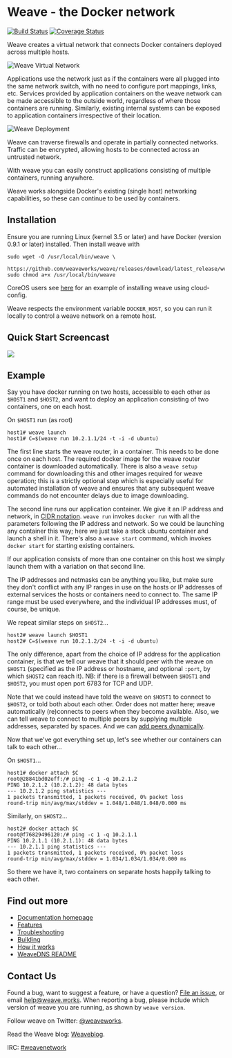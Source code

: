 # Weave - the Docker network

[![Build Status](https://travis-ci.org/weaveworks/weave.svg?branch=master)](https://travis-ci.org/weaveworks/weave) [![Coverage Status](https://coveralls.io/repos/weaveworks/weave/badge.svg)](https://coveralls.io/r/weaveworks/weave)

Weave creates a virtual network that connects Docker containers
deployed across multiple hosts.

![Weave Virtual Network](/docs/virtual-network.png?raw=true "Weave Virtual Network")

Applications use the network just as if the containers were all
plugged into the same network switch, with no need to configure port
mappings, links, etc. Services provided by application containers on
the weave network can be made accessible to the outside world,
regardless of where those containers are running. Similarly, existing
internal systems can be exposed to application containers irrespective
of their location.

![Weave Deployment](/docs/deployment.png?raw=true "Weave Deployment")

Weave can traverse firewalls and operate in partially connected
networks. Traffic can be encrypted, allowing hosts to be connected
across an untrusted network.

With weave you can easily construct applications consisting of
multiple containers, running anywhere.

Weave works alongside Docker's existing (single host) networking
capabilities, so these can continue to be used by containers.

## Installation

Ensure you are running Linux (kernel 3.5 or later) and have Docker
(version 0.9.1 or later) installed. Then install weave with

    sudo wget -O /usr/local/bin/weave \
      https://github.com/weaveworks/weave/releases/download/latest_release/weave
    sudo chmod a+x /usr/local/bin/weave

CoreOS users see [here](https://github.com/fintanr/weave-gs/blob/master/coreos-simple/user-data) for an example of installing weave using cloud-config.

Weave respects the environment variable `DOCKER_HOST`, so you can run
it locally to control a weave network on a remote host.

## Quick Start Screencast

<a href="http://youtu.be/k6r7yuSr0hE" alt="Click to watch the screencast" target="_blank">
  <img src="/docs/hello-screencast.png" />
</a>

## Example

Say you have docker running on two hosts, accessible to each other as
`$HOST1` and `$HOST2`, and want to deploy an application consisting of
two containers, one on each host.

On `$HOST1` run (as root)

    host1# weave launch
    host1# C=$(weave run 10.2.1.1/24 -t -i -d ubuntu)

The first line starts the weave router, in a container. This needs to
be done once on each host. The required docker image for the weave
router container is downloaded automatically. There is also a `weave
setup` command for downloading this and other images required for
weave operation; this is a strictly optional step which is especially
useful for automated installation of weave and ensures that any
subsequent weave commands do not encounter delays due to image
downloading.

The second line runs our application container. We give it an IP
address and network, in
[CIDR notation](http://en.wikipedia.org/wiki/Classless_Inter-Domain_Routing#CIDR_notation).
`weave run` invokes `docker run` with all the parameters following
the IP address and network. So we could be launching any container
this way; here we just take a stock ubuntu container and launch a
shell in it. There's also a `weave start` command, which invokes
`docker start` for starting existing containers.

If our application consists of more than one container on this host we
simply launch them with a variation on that second line.

The IP addresses and netmasks can be anything you like, but make sure
they don't conflict with any IP ranges in use on the hosts or IP
addresses of external services the hosts or containers need to connect
to. The same IP range must be used everywhere, and the individual IP
addresses must, of course, be unique.

We repeat similar steps on `$HOST2`...

    host2# weave launch $HOST1
    host2# C=$(weave run 10.2.1.2/24 -t -i -d ubuntu)

The only difference, apart from the choice of IP address for the
application container, is that we tell our weave that it should peer
with the weave on `$HOST1` (specified as the IP address or hostname, and
optional `:port`, by which `$HOST2` can reach it). NB: if there is a
firewall between `$HOST1` and `$HOST2`, you must open port 6783 for TCP
and UDP.

Note that we could instead have told the weave on `$HOST1` to connect to
`$HOST2`, or told both about each other. Order does not matter here;
weave automatically (re)connects to peers when they become
available. Also, we can tell weave to connect to multiple peers by
supplying multiple addresses, separated by spaces. And we can
[add peers dynamically](http://weaveworks.github.io/weave/features.html#dynamic-topologies).

Now that we've got everything set up, let's see whether our containers
can talk to each other...

On `$HOST1`...

    host1# docker attach $C
    root@28841bd02eff:/# ping -c 1 -q 10.2.1.2
    PING 10.2.1.2 (10.2.1.2): 48 data bytes
    --- 10.2.1.2 ping statistics ---
    1 packets transmitted, 1 packets received, 0% packet loss
    round-trip min/avg/max/stddev = 1.048/1.048/1.048/0.000 ms

Similarly, on `$HOST2`...

    host2# docker attach $C
    root@f76829496120:/# ping -c 1 -q 10.2.1.1
    PING 10.2.1.1 (10.2.1.1): 48 data bytes
    --- 10.2.1.1 ping statistics ---
    1 packets transmitted, 1 packets received, 0% packet loss
    round-trip min/avg/max/stddev = 1.034/1.034/1.034/0.000 ms

So there we have it, two containers on separate hosts happily talking
to each other.

## Find out more

 * [Documentation homepage](http://weaveworks.github.io/weave/)
 * [Features](http://weaveworks.github.io/weave/features.html)
 * [Troubleshooting](http://weaveworks.github.io/weave/troubleshooting.html)
 * [Building](http://weaveworks.github.io/weave/building.html)
 * [How it works](http://weaveworks.github.io/weave/how-it-works.html)
 * [WeaveDNS README](https://github.com/weaveworks/weave/tree/master/weavedns#readme)

## Contact Us

Found a bug, want to suggest a feature, or have a question?
[File an issue](https://github.com/weaveworks/weave/issues), or email
help@weave.works. When reporting a bug, please include which version of
weave you are running, as shown by `weave version`.

Follow weave on Twitter:
[@weaveworks](https://twitter.com/weaveworks).

Read the Weave blog:
[Weaveblog](http://weaveblog.com/).

IRC:
[#weavenetwork](https://botbot.me/freenode/weavenetwork/)
